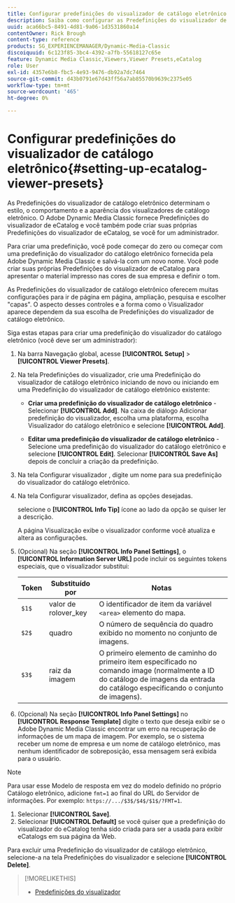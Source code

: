 ```yaml
---
title: Configurar predefinições do visualizador de catálogo eletrônico
description: Saiba como configurar as Predefinições do visualizador de catálogo eletrônico no Adobe Dynamic Media Classic.
uuid: aca66bc5-8491-4d81-9a06-1d3531860a14
contentOwner: Rick Brough
content-type: reference
products: SG_EXPERIENCEMANAGER/Dynamic-Media-Classic
discoiquuid: 6c123f85-3bc4-4392-a7fb-55618127c65e
feature: Dynamic Media Classic,Viewers,Viewer Presets,eCatalog
role: User
exl-id: 4357e6b8-fbc5-4e93-9476-db92a7dc7464
source-git-commit: d43b0791e67d43ff56a7ab85570b9639c2375e05
workflow-type: tm+mt
source-wordcount: '465'
ht-degree: 0%

---
```


# Configurar predefinições do visualizador de catálogo eletrônico{#setting-up-ecatalog-viewer-presets}

As Predefinições do visualizador de catálogo eletrônico determinam o estilo, o comportamento e a aparência dos visualizadores de catálogo eletrônico. O Adobe Dynamic Media Classic fornece Predefinições do visualizador de eCatalog e você também pode criar suas próprias Predefinições do visualizador de eCatalog, se você for um administrador.

Para criar uma predefinição, você pode começar do zero ou começar com uma predefinição do visualizador do catálogo eletrônico fornecida pela Adobe Dynamic Media Classic e salvá-la com um novo nome. Você pode criar suas próprias Predefinições do visualizador de eCatalog para apresentar o material impresso nas cores de sua empresa e definir o tom.

As Predefinições do visualizador de catálogo eletrônico oferecem muitas configurações para ir de página em página, ampliação, pesquisa e escolher &quot;capas&quot;. O aspecto desses controles e a forma como o Visualizador aparece dependem da sua escolha de Predefinições do visualizador de catálogo eletrônico.

Siga estas etapas para criar uma predefinição do visualizador do catálogo eletrônico (você deve ser um administrador):

1. Na barra Navegação global, acesse **[!UICONTROL Setup]** > **[!UICONTROL Viewer Presets]**.
1. Na tela Predefinições do visualizador, crie uma Predefinição do visualizador de catálogo eletrônico iniciando de novo ou iniciando em uma Predefinição do visualizador de catálogo eletrônico existente:

   * **Criar uma predefinição do visualizador de catálogo eletrônico** - Selecionar **[!UICONTROL Add]**. Na caixa de diálogo Adicionar predefinição do visualizador, escolha uma plataforma, escolha Visualizador do catálogo eletrônico e selecione **[!UICONTROL Add]**.

   * **Editar uma predefinição do visualizador de catálogo eletrônico** - Selecione uma predefinição do visualizador do catálogo eletrônico e selecione **[!UICONTROL Edit]**. Selecionar **[!UICONTROL Save As]** depois de concluir a criação da predefinição.

1. Na tela Configurar visualizador , digite um nome para sua predefinição do visualizador do catálogo eletrônico.
1. Na tela Configurar visualizador, defina as opções desejadas.

   selecione o **[!UICONTROL Info Tip]** ícone ao lado da opção se quiser ler a descrição.

   A página Visualização exibe o visualizador conforme você atualiza e altera as configurações.

1. (Opcional) Na seção **[!UICONTROL Info Panel Settings]**, o **[!UICONTROL Information Server URL]** pode incluir os seguintes tokens especiais, que o visualizador substitui:

   | Token | Substituído por | Notas |
   | --- | --- | --- |
   | `$1$` | valor de rolover_key | O identificador de item da variável `<area>` elemento do mapa. |
   | `$2$` | quadro | O número de sequência do quadro exibido no momento no conjunto de imagens. |
   | `$3$` | raiz da imagem | O primeiro elemento de caminho do primeiro item especificado no comando image (normalmente a ID do catálogo de imagens da entrada do catálogo especificando o conjunto de imagens). |

1. (Opcional) Na seção **[!UICONTROL Info Panel Settings]** no **[!UICONTROL Response Template]** digite o texto que deseja exibir se o Adobe Dynamic Media Classic encontrar um erro na recuperação de informações de um mapa de imagem. Por exemplo, se o sistema receber um nome de empresa e um nome de catálogo eletrônico, mas nenhum identificador de sobreposição, essa mensagem será exibida para o usuário.

>[!NOTE]
>
>Para usar esse Modelo de resposta em vez do modelo definido no próprio Catálogo eletrônico, adicione `fmt=1` ao final do URL do Servidor de informações. Por exemplo: `https://.../$3$/$4$/$1$/?FMT=1`.

1. Selecionar **[!UICONTROL Save]**.
1. Selecionar **[!UICONTROL Default]** se você quiser que a predefinição do visualizador do eCatalog tenha sido criada para ser a usada para exibir eCatalogs em sua página da Web.

Para excluir uma Predefinição do visualizador de catálogo eletrônico, selecione-a na tela Predefinições do visualizador e selecione **[!UICONTROL Delete]**.

>[!MORELIKETHIS]
>
>* [Predefinições do visualizador](application-setup.md#viewer_presets)

